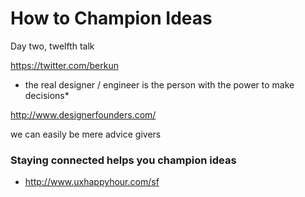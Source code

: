 # How to Champion Ideas

Day two, twelfth talk

https://twitter.com/berkun

* the real designer / engineer is the person with the power to make decisions*

http://www.designerfounders.com/

we can easily be mere advice givers

### Staying connected helps you champion ideas

- http://www.uxhappyhour.com/sf

